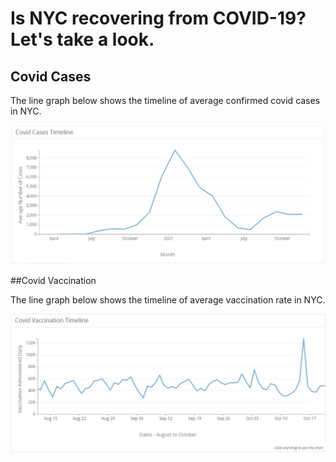 # Is NYC recovering from COVID-19? Let's take a look.


## Covid Cases

The line graph below shows the timeline of average confirmed covid cases in NYC.


![vis1](/covid_cases_avg.JPG)







##Covid Vaccination

The line graph below shows the timeline of average vaccination rate in NYC.


![vis2](/covid_vacc_admin.JPG)
